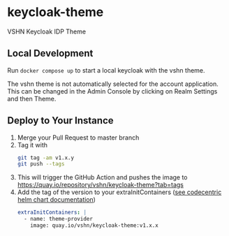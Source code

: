 # keycloak-theme
VSHN Keycloak IDP Theme

## Local Development

Run `docker compose up` to start a local keycloak with the vshn theme.

The vshn theme is not automatically selected for the account application.
This can be changed in the Admin Console by clicking on Realm Settings and then Theme.

## Deploy to Your Instance

1. Merge your Pull Request to master branch
1. Tag it with
    ```bash
    git tag -am v1.x.y
    git push --tags
    ```
1. This will trigger the GitHub Action and pushes the image to https://quay.io/repository/vshn/keycloak-theme?tab=tags
1. Add the tag of the version to your extraInitContainers ([see codecentric helm chart documentation](https://github.com/codecentric/helm-charts/blob/master/charts/keycloak/README.md#providing-a-custom-theme))
    ```yaml
    extraInitContainers: |
      - name: theme-provider
        image: quay.io/vshn/keycloak-theme:v1.x.x
    ```
